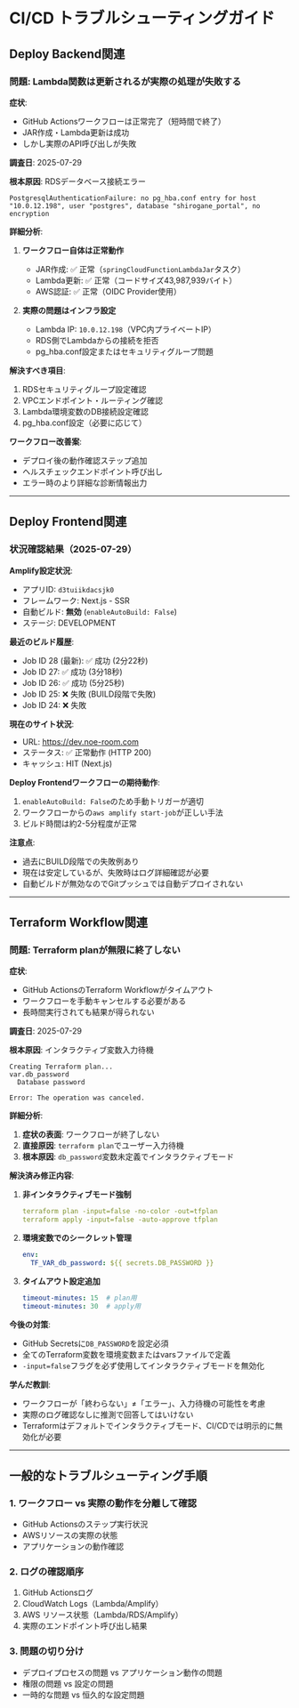 # CI/CD トラブルシューティングガイド

## Deploy Backend関連

### 問題: Lambda関数は更新されるが実際の処理が失敗する

**症状**:
- GitHub Actionsワークフローは正常完了（短時間で終了）
- JAR作成・Lambda更新は成功
- しかし実際のAPI呼び出しが失敗

**調査日**: 2025-07-29

**根本原因**: RDSデータベース接続エラー
```
PostgresqlAuthenticationFailure: no pg_hba.conf entry for host "10.0.12.198", user "postgres", database "shirogane_portal", no encryption
```

**詳細分析**:
1. **ワークフロー自体は正常動作**
   - JAR作成: ✅ 正常（`springCloudFunctionLambdaJar`タスク）
   - Lambda更新: ✅ 正常（コードサイズ43,987,939バイト）
   - AWS認証: ✅ 正常（OIDC Provider使用）

2. **実際の問題はインフラ設定**
   - Lambda IP: `10.0.12.198`（VPC内プライベートIP）
   - RDS側でLambdaからの接続を拒否
   - pg_hba.conf設定またはセキュリティグループ問題

**解決すべき項目**:
1. RDSセキュリティグループ設定確認
2. VPCエンドポイント・ルーティング確認  
3. Lambda環境変数のDB接続設定確認
4. pg_hba.conf設定（必要に応じて）

**ワークフロー改善案**:
- デプロイ後の動作確認ステップ追加
- ヘルスチェックエンドポイント呼び出し
- エラー時のより詳細な診断情報出力

---

## Deploy Frontend関連

### 状況確認結果（2025-07-29）

**Amplify設定状況**:
- アプリID: `d3tuiikdacsjk0`
- フレームワーク: Next.js - SSR
- 自動ビルド: **無効** (`enableAutoBuild: False`)
- ステージ: DEVELOPMENT

**最近のビルド履歴**:
- Job ID 28 (最新): ✅ 成功 (2分22秒)
- Job ID 27: ✅ 成功 (3分18秒)  
- Job ID 26: ✅ 成功 (5分25秒)
- Job ID 25: ❌ 失敗 (BUILD段階で失敗)
- Job ID 24: ❌ 失敗

**現在のサイト状況**:
- URL: https://dev.noe-room.com  
- ステータス: ✅ 正常動作 (HTTP 200)
- キャッシュ: HIT (Next.js)

**Deploy Frontendワークフローの期待動作**:
1. `enableAutoBuild: False`のため手動トリガーが適切
2. ワークフローからの`aws amplify start-job`が正しい手法
3. ビルド時間は約2-5分程度が正常

**注意点**:
- 過去にBUILD段階での失敗例あり
- 現在は安定しているが、失敗時はログ詳細確認が必要
- 自動ビルドが無効なのでGitプッシュでは自動デプロイされない

---

## Terraform Workflow関連

### 問題: Terraform planが無限に終了しない

**症状**:
- GitHub ActionsのTerraform Workflowがタイムアウト
- ワークフローを手動キャンセルする必要がある
- 長時間実行されても結果が得られない

**調査日**: 2025-07-29

**根本原因**: インタラクティブ変数入力待機
```
Creating Terraform plan...
var.db_password
  Database password

Error: The operation was canceled.
```

**詳細分析**:
1. **症状の表面**: ワークフローが終了しない
2. **直接原因**: `terraform plan`でユーザー入力待機
3. **根本原因**: `db_password`変数未定義でインタラクティブモード

**解決済み修正内容**:
1. **非インタラクティブモード強制**
   ```yaml
   terraform plan -input=false -no-color -out=tfplan
   terraform apply -input=false -auto-approve tfplan
   ```

2. **環境変数でのシークレット管理**
   ```yaml
   env:
     TF_VAR_db_password: ${{ secrets.DB_PASSWORD }}
   ```

3. **タイムアウト設定追加**
   ```yaml
   timeout-minutes: 15  # plan用
   timeout-minutes: 30  # apply用
   ```

**今後の対策**:
- GitHub Secretsに`DB_PASSWORD`を設定必須
- 全てのTerraform変数を環境変数またはvarsファイルで定義
- `-input=false`フラグを必ず使用してインタラクティブモードを無効化

**学んだ教訓**:
- ワークフローが「終わらない」≠「エラー」、入力待機の可能性を考慮
- 実際のログ確認なしに推測で回答してはいけない
- Terraformはデフォルトでインタラクティブモード、CI/CDでは明示的に無効化が必要

---

## 一般的なトラブルシューティング手順

### 1. ワークフロー vs 実際の動作を分離して確認
- GitHub Actionsのステップ実行状況
- AWSリソースの実際の状態
- アプリケーションの動作確認

### 2. ログの確認順序
1. GitHub Actionsログ
2. CloudWatch Logs（Lambda/Amplify）
3. AWS リソース状態（Lambda/RDS/Amplify）
4. 実際のエンドポイント呼び出し結果

### 3. 問題の切り分け
- デプロイプロセスの問題 vs アプリケーション動作の問題
- 権限の問題 vs 設定の問題
- 一時的な問題 vs 恒久的な設定問題